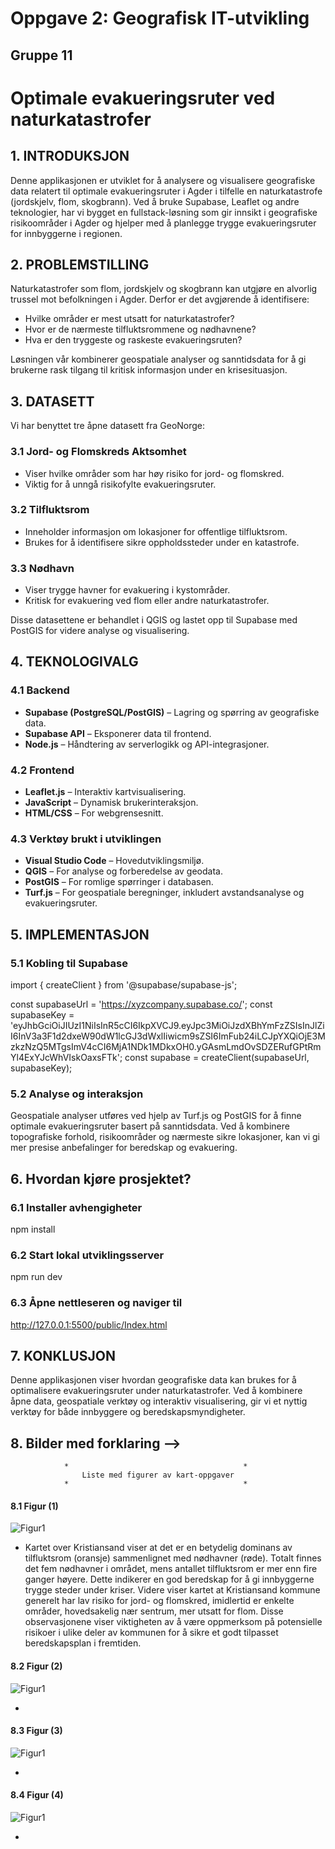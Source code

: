 # Oppgave 2: Geografisk IT-utvikling

## Gruppe 11

# Optimale evakueringsruter ved naturkatastrofer

## 1. INTRODUKSJON
Denne applikasjonen er utviklet for å analysere og visualisere geografiske data relatert til optimale evakueringsruter i Agder i tilfelle en naturkatastrofe (jordskjelv, flom, skogbrann). Ved å bruke Supabase, Leaflet og andre teknologier, har vi bygget en fullstack-løsning som gir innsikt i geografiske risikoområder i Agder og hjelper med å planlegge trygge evakueringsruter for innbyggerne i regionen.

## 2. PROBLEMSTILLING
Naturkatastrofer som flom, jordskjelv og skogbrann kan utgjøre en alvorlig trussel mot befolkningen i Agder. Derfor er det avgjørende å identifisere:

- Hvilke områder er mest utsatt for naturkatastrofer?
- Hvor er de nærmeste tilfluktsrommene og nødhavnene?
- Hva er den tryggeste og raskeste evakueringsruten?

Løsningen vår kombinerer geospatiale analyser og sanntidsdata for å gi brukerne rask tilgang til kritisk informasjon under en krisesituasjon.

## 3. DATASETT
Vi har benyttet tre åpne datasett fra GeoNorge:

### 3.1 Jord- og Flomskreds Aktsomhet
- Viser hvilke områder som har høy risiko for jord- og flomskred.
- Viktig for å unngå risikofylte evakueringsruter.

### 3.2 Tilfluktsrom
- Inneholder informasjon om lokasjoner for offentlige tilfluktsrom.
- Brukes for å identifisere sikre oppholdssteder under en katastrofe.

### 3.3 Nødhavn
- Viser trygge havner for evakuering i kystområder.
- Kritisk for evakuering ved flom eller andre naturkatastrofer.

Disse datasettene er behandlet i QGIS og lastet opp til Supabase med PostGIS for videre analyse og visualisering.

## 4. TEKNOLOGIVALG

### 4.1 Backend
- **Supabase (PostgreSQL/PostGIS)** – Lagring og spørring av geografiske data.
- **Supabase API** – Eksponerer data til frontend.
- **Node.js** – Håndtering av serverlogikk og API-integrasjoner.

### 4.2 Frontend
- **Leaflet.js** – Interaktiv kartvisualisering.
- **JavaScript** – Dynamisk brukerinteraksjon.
- **HTML/CSS** – For webgrensesnitt.

### 4.3 Verktøy brukt i utviklingen
- **Visual Studio Code** – Hovedutviklingsmiljø.
- **QGIS** – For analyse og forberedelse av geodata.
- **PostGIS** – For romlige spørringer i databasen.
- **Turf.js** – For geospatiale beregninger, inkludert avstandsanalyse og evakueringsruter.

## 5. IMPLEMENTASJON

### 5.1 Kobling til Supabase
import { createClient } from '@supabase/supabase-js';

const supabaseUrl = 'https://xyzcompany.supabase.co/';
const supabaseKey = 'eyJhbGciOiJIUzI1NiIsInR5cCI6IkpXVCJ9.eyJpc3MiOiJzdXBhYmFzZSIsInJlZiI6InV3a3F1d2dxeW90dW1lcGJ3dWxlIiwicm9sZSI6ImFub24iLCJpYXQiOjE3MzkzNzQ5MTgsImV4cCI6MjA1NDk1MDkxOH0.yGAsmLmdOvSDZERufGPtRmYl4ExYJcWhVIskOaxsFTk';
const supabase = createClient(supabaseUrl, supabaseKey);


### 5.2 Analyse og interaksjon
Geospatiale analyser utføres ved hjelp av Turf.js og PostGIS for å finne optimale evakueringsruter basert på sanntidsdata. Ved å kombinere topografiske forhold, risikoområder og nærmeste sikre lokasjoner, kan vi gi mer presise anbefalinger for beredskap og evakuering.



## 6. Hvordan kjøre prosjektet?

### 6.1 Installer avhengigheter
npm install
### 6.2 Start lokal utviklingsserver
npm run dev

### 6.3 Åpne nettleseren og naviger til
http://127.0.0.1:5500/public/Index.html

## 7. KONKLUSJON
Denne applikasjonen viser hvordan geografiske data kan brukes for å optimalisere evakueringsruter under naturkatastrofer. Ved å kombinere åpne data, geospatiale verktøy og interaktiv visualisering, gir vi et nyttig verktøy for både innbyggere og beredskapsmyndigheter.



## 8. Bilder med forklaring -->

                *                                       *
                    Liste med figurer av kart-oppgaver 
                *                                       *

#### 8.1 Figur (1)
![Figur1](https://github.com/Zakahashi03/GeoAI/blob/main/IMAGES/Skjermbilde%202025-03-04%20kl.%2012.33.44.png)

* Kartet over Kristiansand viser at det er en betydelig dominans av tilfluktsrom (oransje) sammenlignet med nødhavner (røde). Totalt finnes det fem nødhavner i området, mens antallet tilfluktsrom er mer enn fire ganger høyere. Dette indikerer en god beredskap for å gi innbyggerne trygge steder under kriser. Videre viser kartet at Kristiansand kommune generelt har lav risiko for jord- og flomskred, imidlertid er enkelte områder, hovedsakelig nær sentrum, mer utsatt for flom. Disse observasjonene viser viktigheten av å være oppmerksom på potensielle risikoer i ulike deler av kommunen for å sikre et godt tilpasset beredskapsplan i fremtiden. 


#### 8.2 Figur (2)
![Figur1](https://github.com/Zakahashi03/GeoAI/blob/main/IMAGES/Skjermbilde%202025-03-04%20kl.%2012.33.44.png)

*

#### 8.3 Figur (3)
![Figur1](https://github.com/Zakahashi03/GeoAI/blob/main/IMAGES/Skjermbilde%202025-03-04%20kl.%2012.33.44.png)

*

#### 8.4 Figur (4)
![Figur1](https://github.com/Zakahashi03/GeoAI/blob/main/IMAGES/Skjermbilde%202025-03-04%20kl.%2012.33.44.png)

*
